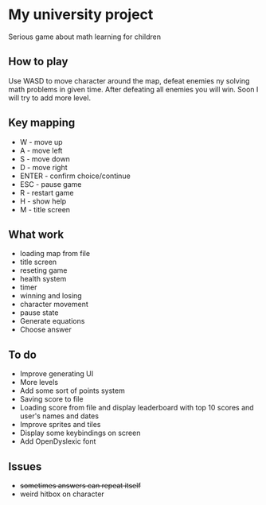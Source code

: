 # My university project 
Serious game about math learning for children

## How to play
Use WASD to move character around the map, defeat enemies ny solving math problems in given time. After defeating all enemies you will win. Soon I will try to add more level.

## Key mapping
* W - move up
* A - move left
* S - move down
* D - move right
* ENTER - confirm choice/continue
* ESC - pause game
* R - restart game
* H - show help
* M - title screen

## What work
* loading map from file
* title screen
* reseting game
* health system
* timer
* winning and losing
* character movement
* pause state
* Generate equations
* Choose answer

## To do
* Improve generating UI
* More levels
* Add some sort of points system
* Saving score to file 
* Loading score from file and display leaderboard with top 10 scores and user's names and dates
* Improve sprites and tiles
* Display some keybindings on screen
* Add OpenDyslexic font

## Issues
* ~~sometimes answers can repeat itself~~
* weird hitbox on character